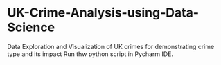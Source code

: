 # UK-Crime-Analysis-using-Data-Science
Data Exploration and Visualization of UK crimes for demonstrating crime type and its impact 
Run thw python script in Pycharm IDE.
